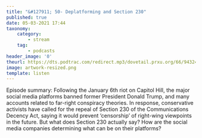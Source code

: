 ```yaml
---
title: "&#127911; 50- Deplatforming and Section 230"
published: true
date: 05-03-2021 17:44
taxonomy:
    category:
        - stream
    tag:
        - podcasts
header_image: '0'
theurl: https://dts.podtrac.com/redirect.mp3/dovetail.prxu.org/66/9432449c-5294-4b59-bdb4-3e33a677af43/TCL_FEB_2021_Deplatforming_PART_01.mp3
image: artwork-resized.png
template: listen
--- 
```

Episode summary: Following the January 6th riot on Capitol Hill, the major social media platforms banned former President Donald Trump, and many accounts related to far-right conspiracy theories. In response, conservative activists have called for the repeal of Section 230 of the Communications Decency Act, saying it would prevent ‘censorship’ of right-wing viewpoints in the future. But what does Section 230 actually say? How are the social media companies determining what can be on their platforms?
